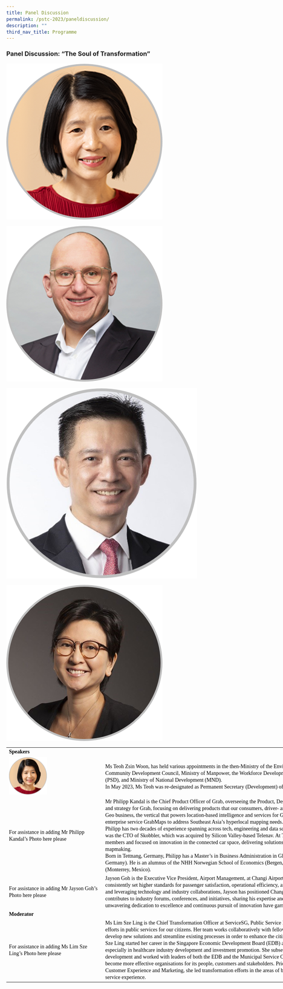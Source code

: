 ```yaml
---
title: Panel Discussion
permalink: /pstc-2023/paneldiscussion/
description: ""
third_nav_title: Programme
---
```

### Panel Discussion: “The Soul of Transformation”



![Ms Teoh Zsin Woon, PS(Development), MND &amp; PSD](/images/pst%20convention%20speaker_teoh%20zsin%20woon.png)

![Mr Philipp Kandal, Chief Product Officer, Grab](/images/pst%20convention%20speaker_philipp%20kandal.png)

![](/images/pst%20convention%20speaker_jayson%20goh%204.png)

![Lim Sze Ling, Chief Transformation Officer, ServiceSG](/images/pst%20convention%20speaker_lim%20sze%20ling.png)

   <!--tr {mso-height-source:auto;} col {mso-width-source:auto;} td {padding-top:1.0px; padding-right:1.0px; padding-left:1.0px; mso-ignore:padding; color:windowtext; font-size:18.0pt; font-weight:400; font-style:normal; text-decoration:none; font-family:Arial; mso-generic-font-family:auto; mso-font-charset:0; text-align:general; vertical-align:bottom; border:none; mso-background-source:auto; mso-pattern:auto;} .oa1 {border:.25pt solid #AFABAB; background:white; mso-pattern:auto none; text-align:justify; vertical-align:top; padding-bottom:3.6pt; padding-left:7.2pt; padding-top:3.6pt; padding-right:7.2pt;} .oa2 {border:.25pt solid; background:#59ABAA; mso-pattern:auto none; text-align:justify; vertical-align:top; padding-bottom:3.6pt; padding-left:7.2pt; padding-top:3.6pt; padding-right:7.2pt;} .oa3 {border:.25pt solid #AFABAB; vertical-align:top; padding-bottom:3.6pt; padding-left:7.2pt; padding-top:3.6pt; padding-right:7.2pt;} .oa4 {border:.25pt solid; text-align:justify; vertical-align:top; padding-bottom:3.6pt; padding-left:7.2pt; padding-top:3.6pt; padding-right:7.2pt;} -->

<table style="border-collapse:
 collapse;width:795pt;mso-yfti-tbllook:1568" width="1591" cellspacing="0" cellpadding="0" border="0"><colgroup><col style="mso-width-source:userset;width:185pt" width="370"> <col style="mso-width-source:userset;width:610pt" width="1221"></colgroup><tbody><tr><td style="width:795pt" width="1591" class="oa1" colspan="2"><p style="language:en-US;line-height:normal;margin-top:0pt;margin-bottom:
  0pt;margin-left:0in;text-align:justify;text-justify:inter-ideograph;
  direction:ltr;unicode-bidi:embed;mso-line-break-override:none;word-break:
  normal;punctuation-wrap:hanging"><span style="font-size:10.5pt;font-family:
  Calibri;mso-ascii-font-family:Calibri;mso-fareast-font-family:&quot;Open Sans&quot;;
  mso-bidi-font-family:&quot;Open Sans&quot;;mso-ascii-theme-font:minor-latin;color:black;
  mso-color-index:1;mso-font-kerning:12.0pt;language:en-US;font-weight:bold;
  mso-style-textfill-type:solid;mso-style-textfill-fill-themecolor:text1;
  mso-style-textfill-fill-color:black;mso-style-textfill-fill-alpha:100.0%">Speakers</span></p></td></tr><tr style="mso-height-source:userset;height:19.21pt" height="38"><td style="height:19.21pt;width:185pt" width="370" class="oa3" height="38"><p style="language:en-US;line-height:normal;margin-top:0pt;margin-bottom:
  0pt;margin-left:0in;text-align:left;direction:ltr;unicode-bidi:embed;
  mso-line-break-override:none;word-break:normal;punctuation-wrap:hanging"><img style="width:100px" src="/images/pst%20convention%20speaker_teoh%20zsin%20woon.png"></p></td><td style="width:610pt" width="1221" class="oa3"><p style="language:en-US;line-height:normal;margin-top:0pt;margin-bottom:
  0pt;margin-left:0in;text-indent:0in;text-align:left;direction:ltr;unicode-bidi:
  embed;mso-line-break-override:none;word-break:normal;punctuation-wrap:hanging"><span style="font-size:10.5pt;font-family:Calibri;mso-ascii-font-family:Calibri;
  mso-ascii-theme-font:minor-latin;color:black;mso-color-index:13;mso-font-kerning:
  12.0pt;language:en-SG;mso-style-textfill-type:solid;mso-style-textfill-fill-themecolor:
  dark1;mso-style-textfill-fill-color:black;mso-style-textfill-fill-alpha:100.0%">Ms Teoh </span><span style="font-size:10.5pt;font-family:Calibri;mso-ascii-font-family:
  Calibri;mso-ascii-theme-font:minor-latin;color:black;mso-color-index:13;
  mso-font-kerning:12.0pt;language:en-SG;mso-style-textfill-type:solid;
  mso-style-textfill-fill-themecolor:dark1;mso-style-textfill-fill-color:black;
  mso-style-textfill-fill-alpha:100.0%">Zsin</span><span style="font-size:10.5pt;
  font-family:Calibri;mso-ascii-font-family:Calibri;mso-ascii-theme-font:minor-latin;
  color:black;mso-color-index:13;mso-font-kerning:12.0pt;language:en-SG;
  mso-style-textfill-type:solid;mso-style-textfill-fill-themecolor:dark1;
  mso-style-textfill-fill-color:black;mso-style-textfill-fill-alpha:100.0%"> </span><span style="font-size:10.5pt;font-family:Calibri;mso-ascii-font-family:Calibri;
  mso-ascii-theme-font:minor-latin;color:black;mso-color-index:13;mso-font-kerning:
  12.0pt;language:en-SG;mso-style-textfill-type:solid;mso-style-textfill-fill-themecolor:
  dark1;mso-style-textfill-fill-color:black;mso-style-textfill-fill-alpha:100.0%">Woon</span><span style="font-size:10.5pt;font-family:Calibri;mso-ascii-font-family:Calibri;
  mso-ascii-theme-font:minor-latin;color:black;mso-color-index:13;mso-font-kerning:
  12.0pt;language:en-SG;mso-style-textfill-type:solid;mso-style-textfill-fill-themecolor:
  dark1;mso-style-textfill-fill-color:black;mso-style-textfill-fill-alpha:100.0%">, has held various appointments in the then-Ministry of the Environment, Ministry of Defence, Marine Parade Community Development Council, Ministry of Manpower, the Workforce Development Agency, Ministry of Health, Public Service Division (PSD), and Ministry of National Development (MND).</span></p><p style="language:en-US;line-height:normal;margin-top:0pt;margin-bottom:
  0pt;margin-left:0in;text-indent:0in;text-align:left;direction:ltr;unicode-bidi:
  embed;mso-line-break-override:none;word-break:normal;punctuation-wrap:hanging"></p><p style="language:en-US;line-height:normal;margin-top:0pt;margin-bottom:
  0pt;margin-left:0in;text-indent:0in;text-align:left;direction:ltr;unicode-bidi:
  embed;mso-line-break-override:none;word-break:normal;punctuation-wrap:hanging"></p><p style="language:en-US;line-height:normal;margin-top:0pt;margin-bottom:
  0pt;margin-left:0in;text-indent:0in;text-align:left;direction:ltr;unicode-bidi:
  embed;mso-line-break-override:none;word-break:normal;punctuation-wrap:hanging"></p><p style="language:en-US;line-height:normal;margin-top:0pt;margin-bottom:
  0pt;margin-left:0in;text-indent:0in;text-align:left;direction:ltr;unicode-bidi:
  embed;mso-line-break-override:none;word-break:normal;punctuation-wrap:hanging"><span style="font-size:10.5pt;font-family:Calibri;mso-ascii-font-family:Calibri;
  mso-ascii-theme-font:minor-latin;color:black;mso-color-index:13;mso-font-kerning:
  12.0pt;language:en-SG;mso-style-textfill-type:solid;mso-style-textfill-fill-themecolor:
  dark1;mso-style-textfill-fill-color:black;mso-style-textfill-fill-alpha:100.0%">In May 2023, Ms Teoh was re-designated as Permanent Secretary (Development) of MND and Permanent Secretary (Development) of PSD.</span></p></td></tr><tr style="mso-height-source:userset;height:16.18pt" height="32"><td style="height:16.18pt;width:185pt" width="370" class="oa3" height="32"><p style="language:en-US;line-height:normal;margin-top:0pt;margin-bottom:
  0pt;margin-left:0in;margin-right:0in;text-indent:0in;text-align:left;
  direction:ltr;unicode-bidi:embed;mso-vertical-align-alt:auto;mso-line-break-override:
  none;word-break:normal;punctuation-wrap:hanging"><span style="font-size:10.5pt;
  font-family:Calibri;mso-ascii-font-family:Calibri;mso-fareast-font-family:
  &quot;Open Sans&quot;;mso-bidi-font-family:&quot;Open Sans&quot;;mso-ascii-theme-font:minor-latin;
  color:black;mso-color-index:13;mso-font-kerning:12.0pt;language:en-SG;
  mso-style-textfill-type:solid;mso-style-textfill-fill-themecolor:dark1;
  mso-style-textfill-fill-color:black;mso-style-textfill-fill-alpha:100.0%">For assistance in adding Mr Philipp Kandal’s Photo here please</span></p><p style="language:en-US;line-height:normal;margin-top:0pt;margin-bottom:
  0pt;margin-left:0in;text-align:left;direction:ltr;unicode-bidi:embed;
  mso-line-break-override:none;word-break:normal;punctuation-wrap:hanging"></p></td><td style="width:610pt" width="1221" class="oa3"><p style="language:en-US;line-height:normal;margin-top:0pt;margin-bottom:
  0pt;margin-left:0in;text-indent:0in;text-align:left;direction:ltr;unicode-bidi:
  embed;mso-line-break-override:none;word-break:normal;punctuation-wrap:hanging"><span style="font-size:10.5pt;font-family:Calibri;mso-ascii-font-family:Calibri;
  mso-ascii-theme-font:minor-latin;color:black;mso-color-index:13;mso-font-kerning:
  12.0pt;language:en-US;mso-style-textfill-type:solid;mso-style-textfill-fill-themecolor:
  dark1;mso-style-textfill-fill-color:black;mso-style-textfill-fill-alpha:100.0%">Mr</span><span style="font-size:10.5pt;font-family:Calibri;mso-ascii-font-family:Calibri;
  mso-ascii-theme-font:minor-latin;color:black;mso-color-index:13;mso-font-kerning:
  12.0pt;language:en-US;mso-style-textfill-type:solid;mso-style-textfill-fill-themecolor:
  dark1;mso-style-textfill-fill-color:black;mso-style-textfill-fill-alpha:100.0%"> </span><span style="font-size:10.5pt;font-family:Calibri;mso-ascii-font-family:
  Calibri;mso-ascii-theme-font:minor-latin;color:black;mso-color-index:13;
  mso-font-kerning:12.0pt;language:en-SG;mso-style-textfill-type:solid;
  mso-style-textfill-fill-themecolor:dark1;mso-style-textfill-fill-color:black;
  mso-style-textfill-fill-alpha:100.0%">Philipp Kandal is the Chief Product Officer of Grab, overseeing the Product, Design and Analytics teams. He leads the product vision and strategy for Grab, focusing on delivering products that our consumers, driver- and merchant-partners trust and love. He also leads the Geo business, the vertical that powers location-based intelligence and services for Grab. Under Philipp’s leadership, Grab launched its enterprise service </span><span style="font-size:10.5pt;font-family:Calibri;
  mso-ascii-font-family:Calibri;mso-ascii-theme-font:minor-latin;color:black;
  mso-color-index:13;mso-font-kerning:12.0pt;language:en-SG;mso-style-textfill-type:
  solid;mso-style-textfill-fill-themecolor:dark1;mso-style-textfill-fill-color:
  black;mso-style-textfill-fill-alpha:100.0%">GrabMaps</span><span style="font-size:10.5pt;font-family:Calibri;mso-ascii-font-family:Calibri;
  mso-ascii-theme-font:minor-latin;color:black;mso-color-index:13;mso-font-kerning:
  12.0pt;language:en-SG;mso-style-textfill-type:solid;mso-style-textfill-fill-themecolor:
  dark1;mso-style-textfill-fill-color:black;mso-style-textfill-fill-alpha:100.0%"> to address Southeast Asia’s hyperlocal mapping needs.</span></p><p style="language:en-US;line-height:normal;margin-top:0pt;margin-bottom:
  0pt;margin-left:0in;text-indent:0in;text-align:left;direction:ltr;unicode-bidi:
  embed;mso-line-break-override:none;word-break:normal;punctuation-wrap:hanging"></p><p style="language:en-US;line-height:normal;margin-top:0pt;margin-bottom:
  0pt;margin-left:0in;text-indent:0in;text-align:left;direction:ltr;unicode-bidi:
  embed;mso-line-break-override:none;word-break:normal;punctuation-wrap:hanging"></p><p style="language:en-US;line-height:normal;margin-top:0pt;margin-bottom:
  0pt;margin-left:0in;text-indent:0in;text-align:left;direction:ltr;unicode-bidi:
  embed;mso-line-break-override:none;word-break:normal;punctuation-wrap:hanging"></p><p style="language:en-US;line-height:normal;margin-top:0pt;margin-bottom:
  0pt;margin-left:0in;text-indent:0in;text-align:left;direction:ltr;unicode-bidi:
  embed;mso-line-break-override:none;word-break:normal;punctuation-wrap:hanging"><span style="font-size:10.5pt;font-family:Calibri;mso-ascii-font-family:Calibri;
  mso-ascii-theme-font:minor-latin;color:black;mso-color-index:13;mso-font-kerning:
  12.0pt;language:en-SG;mso-style-textfill-type:solid;mso-style-textfill-fill-themecolor:
  dark1;mso-style-textfill-fill-color:black;mso-style-textfill-fill-alpha:100.0%">Philipp has two decades of experience spanning across tech, engineering and data science. In the early part of his career, he co-founded and was the CTO of </span><span style="font-size:10.5pt;font-family:Calibri;mso-ascii-font-family:Calibri;
  mso-ascii-theme-font:minor-latin;color:black;mso-color-index:13;mso-font-kerning:
  12.0pt;language:en-SG;mso-style-textfill-type:solid;mso-style-textfill-fill-themecolor:
  dark1;mso-style-textfill-fill-color:black;mso-style-textfill-fill-alpha:100.0%">Skobbler</span><span style="font-size:10.5pt;font-family:Calibri;mso-ascii-font-family:Calibri;
  mso-ascii-theme-font:minor-latin;color:black;mso-color-index:13;mso-font-kerning:
  12.0pt;language:en-SG;mso-style-textfill-type:solid;mso-style-textfill-fill-themecolor:
  dark1;mso-style-textfill-fill-color:black;mso-style-textfill-fill-alpha:100.0%">, which was acquired by Silicon Valley-based </span><span style="font-size:
  10.5pt;font-family:Calibri;mso-ascii-font-family:Calibri;mso-ascii-theme-font:
  minor-latin;color:black;mso-color-index:13;mso-font-kerning:12.0pt;
  language:en-SG;mso-style-textfill-type:solid;mso-style-textfill-fill-themecolor:
  dark1;mso-style-textfill-fill-color:black;mso-style-textfill-fill-alpha:100.0%">Telenav</span><span style="font-size:10.5pt;font-family:Calibri;mso-ascii-font-family:Calibri;
  mso-ascii-theme-font:minor-latin;color:black;mso-color-index:13;mso-font-kerning:
  12.0pt;language:en-SG;mso-style-textfill-type:solid;mso-style-textfill-fill-themecolor:
  dark1;mso-style-textfill-fill-color:black;mso-style-textfill-fill-alpha:100.0%">. At </span><span style="font-size:10.5pt;font-family:Calibri;mso-ascii-font-family:
  Calibri;mso-ascii-theme-font:minor-latin;color:black;mso-color-index:13;
  mso-font-kerning:12.0pt;language:en-SG;mso-style-textfill-type:solid;
  mso-style-textfill-fill-themecolor:dark1;mso-style-textfill-fill-color:black;
  mso-style-textfill-fill-alpha:100.0%">Telenav</span><span style="font-size:
  10.5pt;font-family:Calibri;mso-ascii-font-family:Calibri;mso-ascii-theme-font:
  minor-latin;color:black;mso-color-index:13;mso-font-kerning:12.0pt;
  language:en-SG;mso-style-textfill-type:solid;mso-style-textfill-fill-themecolor:
  dark1;mso-style-textfill-fill-color:black;mso-style-textfill-fill-alpha:100.0%">, Philipp led the global engineering team of 400+ members and focused on innovation in the connected car space, delivering solutions to tens of millions of vehicles as well as AI-based mapmaking.</span></p><p style="language:en-US;line-height:normal;margin-top:0pt;margin-bottom:
  0pt;margin-left:0in;text-indent:0in;text-align:left;direction:ltr;unicode-bidi:
  embed;mso-line-break-override:none;word-break:normal;punctuation-wrap:hanging"></p><p style="language:en-US;line-height:normal;margin-top:0pt;margin-bottom:
  0pt;margin-left:0in;text-indent:0in;text-align:left;direction:ltr;unicode-bidi:
  embed;mso-line-break-override:none;word-break:normal;punctuation-wrap:hanging"></p><p style="language:en-US;line-height:normal;margin-top:0pt;margin-bottom:
  0pt;margin-left:0in;text-indent:0in;text-align:left;direction:ltr;unicode-bidi:
  embed;mso-line-break-override:none;word-break:normal;punctuation-wrap:hanging"></p><p style="language:en-US;line-height:normal;margin-top:0pt;margin-bottom:
  0pt;margin-left:0in;text-indent:0in;text-align:left;direction:ltr;unicode-bidi:
  embed;mso-line-break-override:none;word-break:normal;punctuation-wrap:hanging"><span style="font-size:10.5pt;font-family:Calibri;mso-ascii-font-family:Calibri;
  mso-ascii-theme-font:minor-latin;color:black;mso-color-index:13;mso-font-kerning:
  12.0pt;language:en-SG;mso-style-textfill-type:solid;mso-style-textfill-fill-themecolor:
  dark1;mso-style-textfill-fill-color:black;mso-style-textfill-fill-alpha:100.0%">Born in Tettnang, Germany, Philipp has a Master’s in Business Administration in Global e-Management from University of Cologne (Köln, Germany). He is an alumnus of the NHH Norwegian School of Economics (Bergen, Norway) and UDEM Universidad de Monterrey (Monterrey, Mexico).</span></p></td></tr><tr style="mso-height-source:userset;height:11.43pt" height="23"><td style="height:11.43pt;width:185pt" width="370" class="oa3" height="23"><p style="language:en-US;line-height:normal;margin-top:0pt;margin-bottom:
  0pt;margin-left:0in;margin-right:0in;text-indent:0in;text-align:left;
  direction:ltr;unicode-bidi:embed;mso-vertical-align-alt:auto;mso-line-break-override:
  none;word-break:normal;punctuation-wrap:hanging"><span style="font-size:10.5pt;
  font-family:Calibri;mso-ascii-font-family:Calibri;mso-fareast-font-family:
  &quot;Open Sans&quot;;mso-bidi-font-family:&quot;Open Sans&quot;;mso-ascii-theme-font:minor-latin;
  color:black;mso-color-index:13;mso-font-kerning:12.0pt;language:en-SG;
  mso-style-textfill-type:solid;mso-style-textfill-fill-themecolor:dark1;
  mso-style-textfill-fill-color:black;mso-style-textfill-fill-alpha:100.0%">For assistance in adding Mr Jayson Goh’s Photo here please</span></p></td><td style="width:610pt" width="1221" class="oa3"><p style="language:en-US;line-height:normal;margin-top:0pt;margin-bottom:
  0pt;margin-left:0in;text-align:left;direction:ltr;unicode-bidi:embed;
  mso-line-break-override:none;word-break:normal;punctuation-wrap:hanging"><span style="font-size:10.5pt;font-family:Calibri;mso-ascii-font-family:Calibri;
  mso-ascii-theme-font:minor-latin;mso-fareast-theme-font:minor-fareast;
  mso-bidi-theme-font:minor-bidi;color:black;mso-color-index:13;mso-font-kerning:
  12.0pt;language:en-US;font-weight:normal;font-style:normal;mso-style-textfill-type:
  solid;mso-style-textfill-fill-themecolor:dark1;mso-style-textfill-fill-color:
  black;mso-style-textfill-fill-alpha:100.0%">Jayson Goh is the Executive Vice President, Airport Management, at Changi Airport Group. Under his leadership, Changi Airport has consistently set higher standards for passenger satisfaction, operational efficiency, and sustainability. By spearheading innovative strategies and leveraging technology and industry collaborations, Jayson has positioned Changi Airport as a premier global aviation hub. He actively contributes to industry forums, conferences, and initiatives, sharing his expertise and insights to advance the aviation landscape. Jayson's unwavering dedication to excellence and continuous pursuit of innovation have garnered recognition and admiration within the industry.</span></p></td></tr><tr style="mso-height-source:userset;height:11.43pt" height="23"><td style="height:11.43pt;
  width:795pt" width="1591" class="oa3" height="23" colspan="2"><p style="language:en-US;line-height:normal;margin-top:0pt;margin-bottom:
  0pt;margin-left:0in;margin-right:0in;text-indent:0in;text-align:left;
  direction:ltr;unicode-bidi:embed;mso-vertical-align-alt:auto;mso-line-break-override:
  none;word-break:normal;punctuation-wrap:hanging"><span style="font-size:10.5pt;
  font-family:Calibri;mso-ascii-font-family:Calibri;mso-fareast-font-family:
  &quot;Open Sans&quot;;mso-bidi-font-family:&quot;Open Sans&quot;;mso-ascii-theme-font:minor-latin;
  color:black;mso-color-index:13;mso-font-kerning:12.0pt;language:en-US;
  font-weight:bold;mso-style-textfill-type:solid;mso-style-textfill-fill-themecolor:
  dark1;mso-style-textfill-fill-color:black;mso-style-textfill-fill-alpha:100.0%">Moderator</span></p></td></tr><tr style="mso-height-source:userset;height:11.43pt" height="23"><td style="height:11.43pt;width:185pt" width="370" class="oa3" height="23"><p style="language:en-US;line-height:normal;margin-top:0pt;margin-bottom:
  0pt;margin-left:0in;margin-right:0in;text-indent:0in;text-align:left;
  direction:ltr;unicode-bidi:embed;mso-vertical-align-alt:auto;mso-line-break-override:
  none;word-break:normal;punctuation-wrap:hanging"><span style="font-size:10.5pt;
  font-family:Calibri;mso-ascii-font-family:Calibri;mso-fareast-font-family:
  &quot;Open Sans&quot;;mso-bidi-font-family:&quot;Open Sans&quot;;mso-ascii-theme-font:minor-latin;
  color:black;mso-color-index:13;mso-font-kerning:12.0pt;language:en-SG;
  mso-style-textfill-type:solid;mso-style-textfill-fill-themecolor:dark1;
  mso-style-textfill-fill-color:black;mso-style-textfill-fill-alpha:100.0%">For assistance in adding </span><span style="font-size:10.5pt;font-family:Calibri;
  mso-ascii-font-family:Calibri;mso-ascii-theme-font:minor-latin;color:black;
  mso-color-index:13;mso-font-kerning:12.0pt;language:en-SG;mso-style-textfill-type:
  solid;mso-style-textfill-fill-themecolor:dark1;mso-style-textfill-fill-color:
  black;mso-style-textfill-fill-alpha:100.0%">Ms Lim Sze Ling</span><span style="font-size:10.5pt;font-family:Calibri;mso-ascii-font-family:Calibri;
  mso-fareast-font-family:&quot;Open Sans&quot;;mso-bidi-font-family:&quot;Open Sans&quot;;
  mso-ascii-theme-font:minor-latin;color:black;mso-color-index:13;mso-font-kerning:
  12.0pt;language:en-SG;mso-style-textfill-type:solid;mso-style-textfill-fill-themecolor:
  dark1;mso-style-textfill-fill-color:black;mso-style-textfill-fill-alpha:100.0%">’s Photo here please</span></p><p style="language:en-US;line-height:normal;margin-top:0pt;margin-bottom:
  0pt;margin-left:0in;text-align:left;direction:ltr;unicode-bidi:embed;
  mso-line-break-override:none;word-break:normal;punctuation-wrap:hanging"></p></td><td style="width:610pt" width="1221" class="oa3"><p style="language:en-US;line-height:normal;margin-top:0pt;margin-bottom:
  0pt;margin-left:0in;text-indent:0in;text-align:left;direction:ltr;unicode-bidi:
  embed;mso-line-break-override:none;word-break:normal;punctuation-wrap:hanging"><span style="font-size:10.5pt;font-family:Calibri;mso-ascii-font-family:Calibri;
  mso-ascii-theme-font:minor-latin;color:black;mso-color-index:13;mso-font-kerning:
  12.0pt;language:en-SG;mso-style-textfill-type:solid;mso-style-textfill-fill-themecolor:
  dark1;mso-style-textfill-fill-color:black;mso-style-textfill-fill-alpha:100.0%">Ms Lim Sze Ling is the Chief Transformation Officer at </span><span style="font-size:10.5pt;font-family:Calibri;mso-ascii-font-family:Calibri;
  mso-ascii-theme-font:minor-latin;color:black;mso-color-index:13;mso-font-kerning:
  12.0pt;language:en-SG;mso-style-textfill-type:solid;mso-style-textfill-fill-themecolor:
  dark1;mso-style-textfill-fill-color:black;mso-style-textfill-fill-alpha:100.0%">ServiceSG</span><span style="font-size:10.5pt;font-family:Calibri;mso-ascii-font-family:Calibri;
  mso-ascii-theme-font:minor-latin;color:black;mso-color-index:13;mso-font-kerning:
  12.0pt;language:en-SG;mso-style-textfill-type:solid;mso-style-textfill-fill-themecolor:
  dark1;mso-style-textfill-fill-color:black;mso-style-textfill-fill-alpha:100.0%">, Public Service Division. She is responsible for driving transformation efforts in public services for our citizens. Her team works collaboratively with fellow public agency colleagues to do more ‘joined up’ work, develop new solutions and streamline existing processes in order to enhance the citizen experience of government services.</span></p><p style="language:en-US;line-height:normal;margin-top:0pt;margin-bottom:
  0pt;margin-left:0in;text-indent:0in;text-align:left;direction:ltr;unicode-bidi:
  embed;mso-line-break-override:none;word-break:normal;punctuation-wrap:hanging"></p><p style="language:en-US;line-height:normal;margin-top:0pt;margin-bottom:
  0pt;margin-left:0in;text-indent:0in;text-align:left;direction:ltr;unicode-bidi:
  embed;mso-line-break-override:none;word-break:normal;punctuation-wrap:hanging"></p><p style="language:en-US;line-height:normal;margin-top:0pt;margin-bottom:
  0pt;margin-left:0in;text-indent:0in;text-align:left;direction:ltr;unicode-bidi:
  embed;mso-line-break-override:none;word-break:normal;punctuation-wrap:hanging"></p><p style="language:en-US;line-height:normal;margin-top:0pt;margin-bottom:
  0pt;margin-left:0in;text-indent:0in;text-align:left;direction:ltr;unicode-bidi:
  embed;mso-line-break-override:none;word-break:normal;punctuation-wrap:hanging"><span style="font-size:10.5pt;font-family:Calibri;mso-ascii-font-family:Calibri;
  mso-ascii-theme-font:minor-latin;color:black;mso-color-index:13;mso-font-kerning:
  12.0pt;language:en-SG;mso-style-textfill-type:solid;mso-style-textfill-fill-themecolor:
  dark1;mso-style-textfill-fill-color:black;mso-style-textfill-fill-alpha:100.0%">Sze Ling started her career in the Singapore Economic Development Board (EDB) and has a decade of international customer engagement, especially in healthcare industry development and investment promotion. She subsequently shifted her focus internally to organization development and worked with leaders of both the EDB and the Municipal Service Office (MSO) in driving their transformation efforts to become more effective organisations for its people, customers and stakeholders. Prior to her current appointment, as SVP of EDB’s Customer Experience and Marketing, she led transformation efforts in the areas of business model innovation, digital marketing, tech and service experience.</span></p></td></tr></tbody></table>